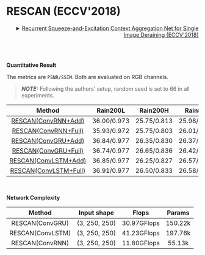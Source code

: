 # RESCAN (ECCV'2018)

<details>
<summary align="right"><a href="https://openaccess.thecvf.com/content_ECCV_2018/html/Xia_Li_Recurrent_Squeeze-and-Excitation_Context_ECCV_2018_paper.html">Recurrent Squeeze-and-Excitation Context Aggregation Net for Single Image Deraining (ECCV'2018)</a></summary>

```bibtex
@inproceedings{li2018recurrent,
  title={Recurrent squeeze-and-excitation context aggregation net for single image deraining},
  author={Li, Xia and Wu, Jianlong and Lin, Zhouchen and Liu, Hong and Zha, Hongbin},
  booktitle={Proceedings of the European Conference on Computer Vision (ECCV)},
  pages={254--269},
  year={2018}
}
```

</details>

<br/>

&nbsp;

**Quantitative Result**

The metrics are `PSNR/SSIM`. Both are evaluated on RGB channels.

> **_NOTE:_** Following the authors' setup, random seed is set to 66 in all experiments.

|                                Method                                |  Rain200L   |  Rain200H   |   Rain800   |  Rain1200   |  Rain1400   |
| :------------------------------------------------------------------: | :---------: | :---------: | :---------: | :---------: | :---------: |
|   [RESCAN(ConvRNN+Add)](/configs/rescan/rescan_c24s4d5_rnn_add.py)   | 36.00/0.973 | 25.75/0.813 | 25.98/0.838 | 31.87/0.897 | 30.62/0.904 |
|  [RESCAN(ConvRNN+Full)](/configs/rescan/rescan_c24s4d5_rnn_full.py)  | 35.93/0.972 | 25.75/0.803 | 26.01/0.825 | 31.86/0.895 | 30.64/0.904 |
|   [RESCAN(ConvGRU+Add)](/configs/rescan/rescan_c24s4d5_gru_add.py)   | 36.84/0.977 | 26.35/0.830 | 26.37/0.844 | 32.23/0.904 | 30.88/0.909 |
|  [RESCAN(ConvGRU+Full)](/configs/rescan/rescan_c24s4d5_gru_full.py)  | 36.74/0.977 | 26.65/0.836 | 26.42/0.838 | 32.17/0.903 | 30.87/0.909 |
|  [RESCAN(ConvLSTM+Add)](/configs/rescan/rescan_c24s4d5_lstm_add.py)  | 36.85/0.977 | 26.25/0.827 | 26.57/0.847 | 32.17/0.903 | 30.91/0.909 |
| [RESCAN(ConvLSTM+Full)](/configs/rescan/rescan_c24s4d5_lstm_full.py) | 36.91/0.977 | 26.50/0.833 | 26.58/0.842 | 32.23/0.904 | 31.02/0.911 |

&nbsp;

**Network Complexity**

|      Method      |  Input shape  |    Flops    | Params  |
| :--------------: | :-----------: | :---------: | :-----: |
| RESCAN(ConvGRU)  | (3, 250, 250) | 30.97GFlops | 150.22k |
| RESCAN(ConvLSTM) | (3, 250, 250) | 41.23GFlops | 197.76k |
| RESCAN(ConvRNN)  | (3, 250, 250) | 11.80GFlops | 55.13k  |
